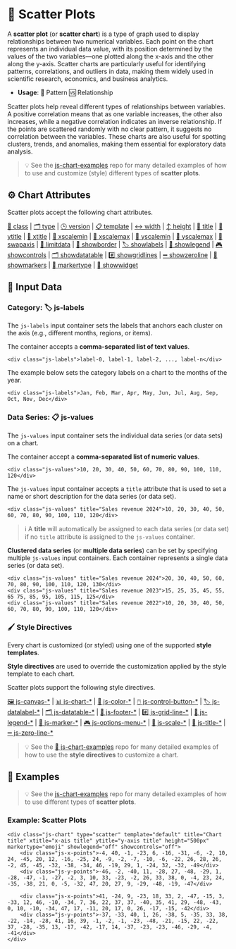 # 🎯 Scatter Plots

A **scatter plot** (or **scatter chart**) is a type of graph used to display relationships between two numerical variables. Each point on the chart represents an individual data value, with its position determined by the values of the two variables—one plotted along the x-axis and the other along the y-axis. Scatter charts are particularly useful for identifying patterns, correlations, and outliers in data, making them widely used in scientific research, economics, and business analytics.

 - **Usage**: 🧵 Pattern 🆚 Relationship

Scatter plots help reveal different types of relationships between variables. A positive correlation means that as one variable increases, the other also increases, while a negative correlation indicates an inverse relationship. If the points are scattered randomly with no clear pattern, it suggests no correlation between the variables. These charts are also useful for spotting clusters, trends, and anomalies, making them essential for exploratory data analysis.

> 💡 See the [js-chart-examples](https://github.com/wrathtafarian/js-chart-examples/charts/scatter%20plots.md) repo for many detailed examples of how to use and customize (style) different types of **scatter plots**.

## ⚙️ Chart Attributes

Scatter plots accept the following chart attributes.

[🧱 class](../Chart%20Attributes.md#-class)
 | [🗂️ type](../Chart%20Attributes.md#-type)
 | [🕒 version](../Chart%20Attributes.md#-version)
 | [📋 template](../Chart%20Attributes.md#-template)
 | [↔️ width](../Chart%20Attributes.md#-width)
 | [↕️ height](../Chart%20Attributes.md#-height)
 | [📄 title](../Chart%20Attributes.md#-title)
 | [📄 ytitle](../Chart%20Attributes.md#-ytitle)
 | [📄 xtitle](../Chart%20Attributes.md#-xtitle)
 | [📏 xscalemin](../Chart%20Attributes.md#-xscalemin)
 | [📏 xscalemax](../Chart%20Attributes.md#-xscalemax)
 | [📏 yscalemin](../Chart%20Attributes.md#-yscalemin)
 | [📏 yscalemax](../Chart%20Attributes.md#-yscalemax)
 | [🔄 swapaxis](../Chart%20Attributes.md#-swapaxis)
 | [🚫 limitdata](../Chart%20Attributes.md#-limitdata)
 | [🔲 showborder](../Chart%20Attributes.md#-showborder)
 | [🏷️ showlabels](../Chart%20Attributes.md#-showlabels)
 | [📘 showlegend](../Chart%20Attributes.md#-showlegend)
 | [🎮 showcontrols](../Chart%20Attributes.md#-showcontrols)
 | [🗂️ showdatatable](../Chart%20Attributes.md#-showdatatable)
 | [#️⃣ showgridlines](../Chart%20Attributes.md#-showgridlines)
 | [➖ showzeroline](../Chart%20Attributes.md#-showzeroline)
 | [📍 showmarkers](../Chart%20Attributes.md#-showmarkers)
 | [🔵 markertype](../Chart%20Attributes.md#-markertype)
 | [📲 showwidget](../Chart%20Attributes.md#-showwidget)

## 🧱 Input Data

### Category: 🏷️ js-labels

The `js-labels` input container sets the labels that anchors each cluster on the axis (e.g., different months, regions, or items).

The container accepts a **comma-separated list of text values**.

```
<div class="js-labels">label-0, label-1, label-2, ..., label-n</div>
```

The example below sets the category labels on a chart to the months of the year.

```
<div class="js-labels">Jan, Feb, Mar, Apr, May, Jun, Jul, Aug, Sep, Oct, Nov, Dec</div>
```

### Data Series: 📋 js-values

The `js-values` input container sets the individual data series (or data sets) on a chart.

The container accept a **comma-separated list of numeric values**.

```
<div class="js-values">10, 20, 30, 40, 50, 60, 70, 80, 90, 100, 110, 120</div>
```

The `js-values` input container accepts a `title` attribute that is used to set a name or short description for the data series (or data set).

```
<div class="js-values" title="Sales revenue 2024">10, 20, 30, 40, 50, 60, 70, 80, 90, 100, 110, 120</div>
```

> ℹ️ A **title** will automatically be assigned to each data series (or data set) if no `title` attribute is assigned to the `js-values` container.

**Clustered data series** (or **multiple data series**) can be set by specifying multiple `js-values` input containers. Each container represents a single data series (or data set).

```
<div class="js-values" title="Sales revenue 2024">20, 30, 40, 50, 60, 70, 80, 90, 100, 110, 120, 130</div>
<div class="js-values" title="Sales revenue 2023">15, 25, 35, 45, 55, 65 75, 85, 95, 105, 115, 125</div>
<div class="js-values" title="Sales revenue 2022">10, 20, 30, 40, 50, 60, 70, 80, 90, 100, 110, 120</div>
```

### 🖌️ Style Directives

Every chart is customized (or styled) using one of the supported **style templates**.

**Style directives** are used to override the customization applied by the style template to each chart.

Scatter plots support the following style directives.

[🖼️ js-canvas-*](../directives/Style%20Directive%20Canvas.md)
 | [📊 js-chart-*](../directives/Style%20Directive%20Chart.md)
 | [🎨 js-color-*](../directives/Style%20Directive%20Color.md)
 | [🖱️ js-control-button-*](../directives/Style%20Directive%20Control%20Buttons.md)
 | [🏷️ js-datalabel-*](../directives/Style%20Directive%20Data%20Label.md)
 | [🗂️ js-datatable-*](../directives/Style%20Directive%20Data%20Table.md)
 | [🦶 js-footer-*](../directives/Style%20Directive%20Footer.md)
 | #[️⃣ js-grid-line-*](../directives/Style%20Directive%20Grid%20Line.md)
 | [📘 js-legend-*](../directives/Style%20Directive%20Legend.md)
 | [📍 js-marker-*](../directives/Style%20Directive%20Marker.md)
 | [🎮 js-options-menu-*](../directives/Style%20Directive%20Options%20Menu.md)
 | [📏 js-scale-*](../directives/Style%20Directive%20Scale.md)
 | [📄 js-title-*](../directives/Style%20Directive%20Title.md)
 | [➖ js-zero-line-*](../directives/Style%20Directive%20Zero%20Line.md)

> 💡 See the [👀 js-chart-examples](https://github.com/wrathtafarian/js-chart-examples) repo for many detailed examples of how to use the **style directives** to customize a chart.

## 👀 Examples

> 💡 See the [js-chart-examples](https://github.com/wrathtafarian/js-chart-examples/charts/scatter%20plots.md) repo for many detailed examples of how to use different types of **scatter plots**.

### Example: Scatter Plots

```
<div class="js-chart" type="scatter" template="default" title="Chart title" xtitle="x-ais title" ytitle="y-axis title" height="500px" markertype="emoji" showlegend="off" showcontrols="off">
    <div class="js-x-points">-4, 40, -1, -23, 6, -16, -31, -6, -2, 10, 24, -45, 20, 12, -16, -25, 24, -9, -2, -7, -10, -6, -22, 26, 28, 26, -2, 45, -45, -32, -38, -34, 46, -19, 29, 1, -24, 32, -32, -49</div>
    <div class="js-y-points">-46, -2, -40, 11, -28, 27, -48, -29, 1, -28, -47, -1, -27, -2, 3, 10, 33, -23, -2, 26, 33, 38, 0, -4, 23, 24, -35, -38, 21, 0, -5, -32, 47, 20, 27, 9, -29, -48, -19, -47</div>

    <div class="js-x-points">41, -24, 9, -23, 18, 33, 2, -47, -15, 3, -33, 12, 46, -10, -34, 7, 36, 22, 37, 37, -40, 35, 41, 29, -48, -43, 0, 10, -10, -34, 47, 17, -11, 20, 17, 0, 26, -17, -15, -42</div>
    <div class="js-y-points">-37, -33, 40, 1, 26, -38, 5, -35, 33, 38, -22, -14, -28, 41, 16, 39, -1, -2, -1, -23, -48, -21, -15, 22, -22, 37, -28, -35, 13, -17, -42, -17, 14, -37, -23, -23, -46, -29, -4, -41</div>
</div>

```